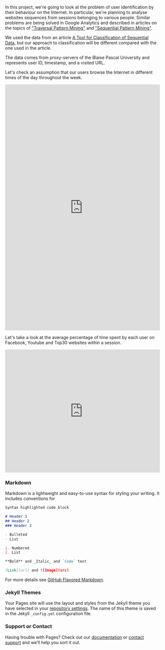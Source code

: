 In this project, we're going to look at the problem of user identification by their behaviour on the Internet. In particular, we're planning to analyse websites sequences from sessions belonging to various people. Similar problems are being solved in Google Analytics and described in articles on the topics of ["Traversal Pattern Mining"](https://scholar.google.co.uk/scholar?q=traversal+pattern+mining) and ["Sequential Pattern Mining"](https://scholar.google.co.uk/scholar?q=sequential+pattern+mining).

We used the data from an article [A Tool for Classification of Sequential Data](http://ceur-ws.org/Vol-1703/paper12.pdf), but our approach to classification will be different compared with the one used in the article.

The data comes from proxy-servers of the Blaise Pascal University and represents user ID, timestamp, and a visited URL.

Let's check an assumption that our users browse the Internet in different times of the day throughout the week.
<iframe width="100%" height="800" frameborder="0" scrolling="no" src="https://plot.ly/~dlihhats/5.embed"></iframe>


Let's take a look at the average percentage of time spent by each user on Facebook, Youtube and Top30 websites within a session. 
<iframe width="100%" height="400" frameborder="0" scrolling="no" src="https://plot.ly/~dlihhats/1.embed"></iframe>



### Markdown

Markdown is a lightweight and easy-to-use syntax for styling your writing. It includes conventions for

```markdown
Syntax highlighted code block

# Header 1
## Header 2
### Header 3

- Bulleted
- List

1. Numbered
2. List

**Bold** and _Italic_ and `Code` text

[Link](url) and ![Image](src)
```

For more details see [GitHub Flavored Markdown](https://guides.github.com/features/mastering-markdown/).

### Jekyll Themes

Your Pages site will use the layout and styles from the Jekyll theme you have selected in your [repository settings](https://github.com/dlihhats/identifyme/settings). The name of this theme is saved in the Jekyll `_config.yml` configuration file.

### Support or Contact

Having trouble with Pages? Check out our [documentation](https://help.github.com/categories/github-pages-basics/) or [contact support](https://github.com/contact) and we’ll help you sort it out.
